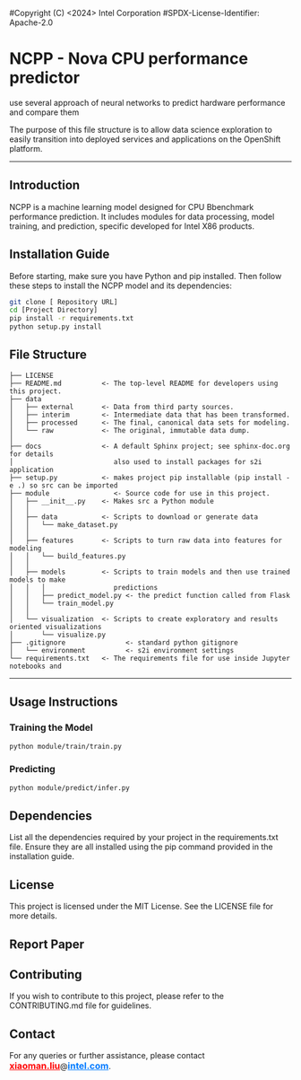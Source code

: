 #Copyright (C) <2024> Intel Corporation
#SPDX-License-Identifier: Apache-2.0

NCPP - Nova CPU performance predictor
==============================

use several approach of neural networks to predict hardware performance and compare them

The purpose of this file structure is to allow data science exploration to easily transition into deployed services and applications on the OpenShift platform.

------------

## Introduction
NCPP is a machine learning model designed for CPU Bbenchmark performance prediction. It includes modules for data processing, model training, and prediction, specific developed for Intel X86 products.

## Installation Guide

Before starting, make sure you have Python and pip installed. Then follow these steps to install the NCPP model and its dependencies:

```bash
git clone [ Repository URL]
cd [Project Directory]
pip install -r requirements.txt
python setup.py install
```
## File Structure



    ├── LICENSE
    ├── README.md          <- The top-level README for developers using this project.
    ├── data
    │   ├── external       <- Data from third party sources.
    │   ├── interim        <- Intermediate data that has been transformed.
    │   ├── processed      <- The final, canonical data sets for modeling.
    │   └── raw            <- The original, immutable data dump.
    │
    ├── docs               <- A default Sphinx project; see sphinx-doc.org for details
    │                         also used to install packages for s2i application
    ├── setup.py           <- makes project pip installable (pip install -e .) so src can be imported
    ├── module                <- Source code for use in this project.
    │   ├── __init__.py    <- Makes src a Python module
    │   │
    │   ├── data           <- Scripts to download or generate data
    │   │   └── make_dataset.py
    │   │
    │   ├── features       <- Scripts to turn raw data into features for modeling
    │   │   └── build_features.py
    │   │
    │   ├── models         <- Scripts to train models and then use trained models to make
    │   │   │                 predictions
    │   │   ├── predict_model.py <- the predict function called from Flask
    │   │   └── train_model.py
    │   │
    │   └── visualization  <- Scripts to create exploratory and results oriented visualizations
    │       └── visualize.py
    ├── .gitignore               <- standard python gitignore
    │   └── environment          <- s2i environment settings
    └── requirements.txt   <- The requirements file for use inside Jupyter notebooks and 

--------


## Usage Instructions
### Training the Model
```bash
python module/train/train.py
```
### Predicting
```bash
python module/predict/infer.py
```
## Dependencies
List all the dependencies required by your project in the requirements.txt file. Ensure they are all installed using the pip command provided in the installation guide.

## License
This project is licensed under the MIT License. See the LICENSE file for more details.
## Report Paper

## Contributing
If you wish to contribute to this project, please refer to the CONTRIBUTING.md file for guidelines.

## Contact

For any queries or further assistance, please contact <span style="font-size: 16px; font-weight: bold; color: #FF0000; text-decoration: underline;">xiaoman.liu</span>@<span style="font-size: 16px; font-weight: bold; color: #007bff; text-decoration: underline;">intel.com</span>.